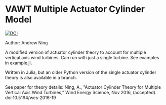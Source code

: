# VAWT Multiple Actuator Cylinder Model

[![DOI](https://zenodo.org/badge/51314790.svg)](https://zenodo.org/badge/latestdoi/51314790)

Author: Andrew Ning

A modified version of actuator cylinder theory to account for multiple vertical axis wind turbines.  Can run with just a single turbine.  See examples in example.jl.

Written in Julia, but an older Python version of the single actuator cylinder theory is also available in a branch.

See paper for theory details: Ning, A., "Actuator Cylinder Theory for Multiple Vertical Axis Wind Turbines," Wind Energy Science, Nov 2016, (accepted). doi:10.5194/wes-2016-19 
